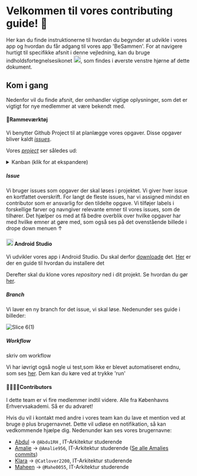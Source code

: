 # Velkommen til vores contributing guide! 👋
Her kan du finde instruktionerne til hvordan du begynder at udvikle i vores app og hvordan du får adgang til vores app 'BeSammen'.
For at navigere hurtigt til specifikke afsnit i denne vejledning, kan du bruge indholdsfortegnelsesikonet <img src="https://github.com/Amalie956/BeSammen/assets/112120321/64a3da23-f729-4b96-a3bb-8ed541ac9461" width="19">, som findes i øverste venstre hjørne af dette dokument.


## Kom i gang
Nedenfor vil du finde afsnit, der omhandler vigtige oplysninger, som det er vigtigt for nye medlemmer at være bekendt med.

#### 📓Rammeværktøj
Vi benytter Github Project til at planlægge vores opgaver. Disse opgaver bliver kaldt [*issues*](https://docs.github.com/en/issues/tracking-your-work-with-issues/about-issues).

Vores [*project*](https://github.com/users/Amalie956/projects/5/views/1) ser således ud: 
<details><summary>Kanban (klik for at ekspandere)</summary>

![image](https://github.com/Amalie956/BeSammen/assets/111952804/2f38d729-a11d-4464-9e0c-4f19710eb1f1)

</details>


##### Issue
Vi bruger issues som opgaver der skal løses i projektet. Vi giver hver issue en kortfattet overskrift.
For langt de fleste issues, har vi assigned mindst en contributor som er ansvarlig for den tildelte opgave.
Vi tilføjer labels i forskellige farver og navngiver relevante emner til vores issues, som de tilhører. Det hjælper os med at få bedre overblik over hvilke opgaver har med hvilke emner at gøre med, som også ses på det ovenstående billede i drope down menuen &uarr;

#### <img src="https://github.com/Amalie956/BeSammen/assets/112120321/07280789-e60b-4567-a263-bf61d1180869" width="19"> Android Studio
Vi udvikler vores app i Android Studio. Du skal derfor [downloade](https://developer.android.com/studio) det. [Her](https://developer.android.com/studio/install) er der en guide til hvordan du installere det

Derefter skal du klone vores *repository* ned i dit projekt. Se hvordan du gør [her](https://docs.github.com/en/repositories/creating-and-managing-repositories/cloning-a-repository).

##### Branch
Vi laver en ny branch for det issue, vi skal løse. Nedenunder ses guide i billeder:

![Slice 6(1)](https://github.com/Amalie956/BeSammen/assets/112120321/390d9855-86ae-4cc9-a337-d337c830eb53)

##### Workflow
skriv om workflow

Vi har iøvrigt også nogle ui test,som ikke er blevet automatiseret endnu, som ses [her](https://github.com/Amalie956/BeSammen/tree/main/app/src/androidTest/java/com/example/besammen/ui). Dem kan du køre ved at trykke 'run'

#### 👩‍👩‍👧‍👦Contributors
I dette team er vi fire medlemmer indtil videre. Alle fra Københavns Erhvervsakademi. Så er du advaret!

Hvis du vil i kontakt med andre i vores team kan du lave et mention ved at bruge `@` plus brugernavnet. Dette vil udløse en notifikation, så kan vedkommende hjælpe dig. Nedenunder kan ses vores brugernavne:
- [Abdul](https://github.com/Abdu1RH) &rarr; `@Abdu1RH` , IT-Arkitektur studerende
- [Amalie](https://github.com/Amalie956) &rarr; `@Amalie956`, IT-Arkitektur studerende ([Se alle Amalies commits](https://github.com/Amalie956/BeSammen/commits?author=Amalie956))
- [Klara](https://github.com/Catlover2200) &rarr; `@Catlover2200`, IT-Arkitektur studerende
- [Maheen](https://github.com/Mahe0055) &rarr; `@Mahe0055`, IT-Arkitektur studerende
